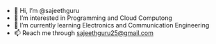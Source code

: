 - 👋 Hi, I’m @sajeethguru
- 👀 I’m interested in Programming and Cloud Computong
- 🌱 I’m currently learning Electronics and Communication Engineering
- 📫 Reach me through sajeethguru25@gmail.com
